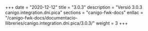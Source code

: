 +++
date        = "2020-12-12"
title       = "3.0.3"
description = "Versió 3.0.3 canigo.integration.dni.pica"
sections    = "canigo-fwk-docs"
enllac		= "/canigo-fwk-docs/documentacio-llibreries/canigo.integration.dni.pica/3.0.3/"
weight		= 3
+++
